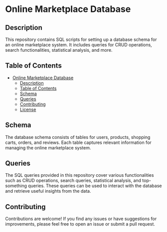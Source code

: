 # Online Marketplace Database

## Description
This repository contains SQL scripts for setting up a database schema for an online marketplace system. It includes queries for CRUD operations, search functionalities, statistical analysis, and more.

## Table of Contents
- [Online Marketplace Database](#online-marketplace-database)
  - [Description](#description)
  - [Table of Contents](#table-of-contents)
  - [Schema](#schema)
  - [Queries](#queries)
  - [Contributing](#contributing)
  - [License](#license)

## Schema
The database schema consists of tables for users, products, shopping carts, orders, and reviews. Each table captures relevant information for managing the online marketplace system.

## Queries
The SQL queries provided in this repository cover various functionalities such as CRUD operations, search queries, statistical analysis, and top-something queries. These queries can be used to interact with the database and retrieve useful insights from the data.

## Contributing
Contributions are welcome! If you find any issues or have suggestions for improvements, please feel free to open an issue or submit a pull request.
